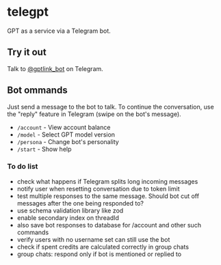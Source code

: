 # telegpt
GPT as a service via a Telegram bot.

## Try it out ##

Talk to [@gptlink_bot](https://t.me/gptlink_bot) on Telegram.

## Bot ommands ## 

Just send a message to the bot to talk. To continue the conversation, use the "reply" feature in Telegram (swipe on the bot's message).

- `/account` - View account balance
- `/model` - Select GPT model version
- `/persona` - Change bot's personality
- `/start` - Show help

### To do list ###

- check what happens if Telegram splits long incoming messages
- notify user when resetting conversation due to token limit
- test multiple responses to the same message. Should bot cut off messages after the one being responded to? 
- use schema validation library like zod
- enable secondary index on threadId
- also save bot responses to database for /account and other such commands
- verify users with no username set can still use the bot
- check if spent credits are calculated correctly in group chats
- group chats: respond only if bot is mentioned or replied to
